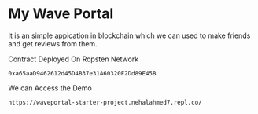 # My Wave Portal

It is an simple appication in blockchain which we can used to make friends and get reviews from them.

Contract Deployed On Ropsten Network

`0xa65aaD9462612d45D4B37e31A60320F2Dd89E45B`

We can Access the Demo

`https://waveportal-starter-project.nehalahmed7.repl.co/`

 
